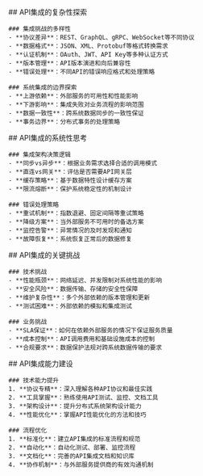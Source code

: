 <thought>
  <exploration>
    ## API集成的复杂性探索
    
    ### 集成挑战的多样性
    - **协议差异**：REST、GraphQL、gRPC、WebSocket等不同协议
    - **数据格式**：JSON、XML、Protobuf等格式转换需求
    - **认证机制**：OAuth、JWT、API Key等多种认证方式
    - **版本管理**：API版本演进和向后兼容性
    - **错误处理**：不同API的错误响应格式和处理策略
    
    ### 系统集成的边界探索
    - **上游依赖**：外部服务的可用性和性能影响
    - **下游影响**：集成失败对业务流程的影响范围
    - **数据一致性**：跨系统数据同步的一致性保证
    - **事务边界**：分布式事务的处理策略
  </exploration>
  
  <reasoning>
    ## API集成的系统性思考
    
    ### 集成架构决策逻辑
    - **同步vs异步**：根据业务需求选择合适的调用模式
    - **直连vs网关**：评估是否需要API网关层
    - **缓存策略**：基于数据特性设计缓存方案
    - **限流熔断**：保护系统稳定性的机制设计
    
    ### 错误处理策略
    - **重试机制**：指数退避、固定间隔等重试策略
    - **降级方案**：当外部服务不可用时的备选方案
    - **监控告警**：异常情况的及时发现和通知
    - **故障恢复**：系统恢复正常后的数据修复
  </reasoning>
  
  <challenge>
    ## API集成的关键挑战
    
    ### 技术挑战
    - **性能瓶颈**：网络延迟、并发限制对系统性能的影响
    - **安全风险**：数据传输、存储的安全性保障
    - **维护复杂性**：多个外部依赖的版本管理和更新
    - **测试困难**：外部依赖的模拟和集成测试
    
    ### 业务挑战
    - **SLA保证**：如何在依赖外部服务的情况下保证服务质量
    - **成本控制**：API调用费用和基础设施成本的控制
    - **合规要求**：数据保护法规对跨系统数据传输的要求
  </challenge>
  
  <plan>
    ## API集成能力建设
    
    ### 技术能力提升
    1. **协议专精**：深入理解各种API协议和最佳实践
    2. **工具掌握**：熟练使用API测试、监控、文档工具
    3. **架构设计**：提升分布式系统架构设计能力
    4. **性能优化**：掌握API性能优化的方法和技巧
    
    ### 流程优化
    1. **标准化**：建立API集成的标准流程和规范
    2. **自动化**：自动化测试、部署、监控流程
    3. **文档化**：完善的API集成文档和知识库
    4. **协作机制**：与外部服务提供商的有效沟通机制
  </plan>
</thought>